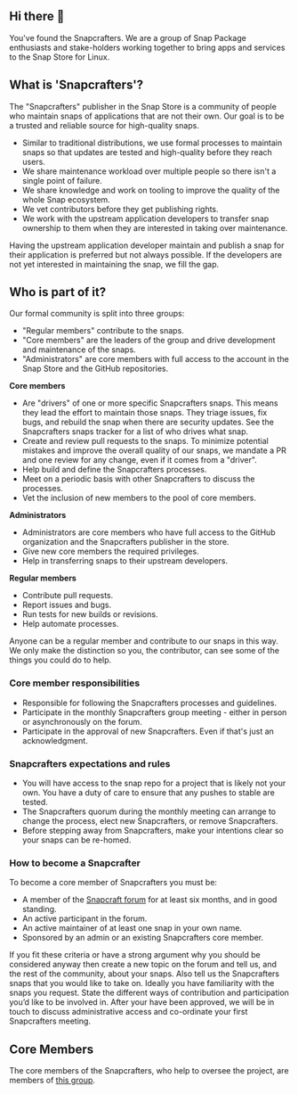 ## Hi there 👋

<!--

**Here are some ideas to get you started:**

🙋‍♀️ A short introduction - what is your organization all about?
🌈 Contribution guidelines - how can the community get involved?
👩‍💻 Useful resources - where can the community find your docs? Is there anything else the community should know?
🍿 Fun facts - what does your team eat for breakfast?
🧙 Remember, you can do mighty things with the power of [Markdown](https://guides.github.com/features/mastering-markdown/)
-->

You've found the Snapcrafters. We are a group of Snap Package enthusiasts and stake-holders working together to bring apps and services to the Snap Store for Linux.

## What is 'Snapcrafters'?
The "Snapcrafters" publisher in the Snap Store is a community of people who maintain snaps of applications that are not their own. Our goal is to be a trusted and reliable source for high-quality snaps.

- Similar to traditional distributions, we use formal processes to maintain snaps so that updates are tested and high-quality before they reach users.
- We share maintenance workload over multiple people so there isn't a single point of failure.
- We share knowledge and work on tooling to improve the quality of the whole Snap ecosystem.
- We vet contributors before they get publishing rights.
- We work with the upstream application developers to transfer snap ownership to them when they are interested in taking over maintenance.

Having the upstream application developer maintain and publish a snap for their application is preferred but not always possible. If the developers are not yet interested in maintaining the snap, we fill the gap.

## Who is part of it?
Our formal community is split into three groups:
- "Regular members" contribute to the snaps.
- "Core members" are the leaders of the group and drive development and maintenance of the snaps.
- "Administrators" are core members with full access to the account in the Snap Store and the GitHub repositories.

**Core members**
- Are "drivers" of one or more specific Snapcrafters snaps. This means they lead the effort to maintain those snaps. They triage issues, fix bugs, and rebuild the snap when there are security updates. See the Snapcrafters snaps tracker for a list of who drives what snap.
- Create and review pull requests to the snaps. To minimize potential mistakes and improve the overall quality of our snaps, we mandate a PR and one review for any change, even if it comes from a "driver".
- Help build and define the Snapcrafters processes.
- Meet on a periodic basis with other Snapcrafters to discuss the processes.
- Vet the inclusion of new members to the pool of core members.

**Administrators**
- Administrators are core members who have full access to the GitHub organization and the Snapcrafters publisher in the store.
- Give new core members the required privileges.
- Help in transferring snaps to their upstream developers.

**Regular members**
- Contribute pull requests.
- Report issues and bugs.
- Run tests for new builds or revisions.
- Help automate processes.

Anyone can be a regular member and contribute to our snaps in this way. We only make the distinction so you, the contributor, can see some of the things you could do to help.

### Core member responsibilities
- Responsible for following the Snapcrafters processes and guidelines.
- Participate in the monthly Snapcrafters group meeting - either in person or asynchronously on the forum.
- Participate in the approval of new Snapcrafters. Even if that's just an acknowledgment.

### Snapcrafters expectations and rules
- You will have access to the snap repo for a project that is likely not your own. You have a duty of care to ensure that any pushes to stable are tested.
- The Snapcrafters quorum during the monthly meeting can arrange to change the process, elect new Snapcrafters, or remove Snapcrafters.
- Before stepping away from Snapcrafters, make your intentions clear so your snaps can be re-homed.

### How to become a Snapcrafter
To become a core member of Snapcrafters you must be:

- A member of the [Snapcraft forum](https://forum.snapcraft.io/) for at least six months, and in good standing.
- An active participant in the forum.
- An active maintainer of at least one snap in your own name.
- Sponsored by an admin or an existing Snapcrafters core member.

If you fit these criteria or have a strong argument why you should be considered anyway then create a new topic on the forum and tell us, and the rest of the community, about your snaps. Also tell us the Snapcrafters snaps that you would like to take on. Ideally you have familiarity with the snaps you request. State the different ways of contribution and participation you’d like to be involved in.
After your have been approved, we will be in touch to discuss administrative access and co-ordinate your first Snapcrafters meeting.

## Core Members

The core members of the Snapcrafters, who help to oversee the project, are members of [this
group](https://github.com/orgs/snapcrafters/teams/reviewers).


